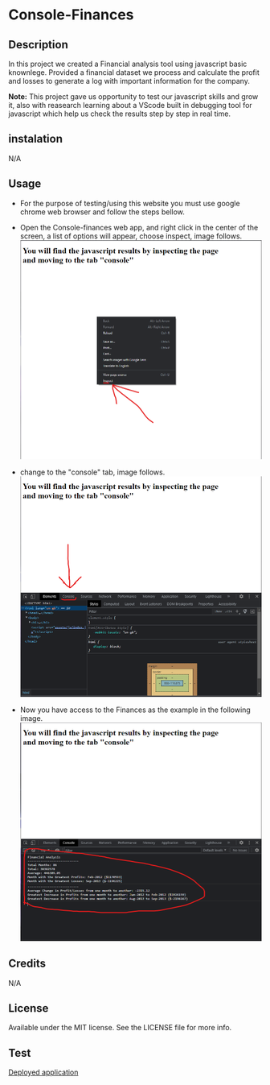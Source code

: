 # Console-Finances

## Description

In this project we created a Financial analysis tool using javascript basic knownlege. 
Provided a financial dataset we process and calculate the profit and losses to generate a log with important information for the company.

**Note:** This project gave us opportunity to test our javascript skills and grow it, also with reasearch learning about a VScode built in debugging tool for javascript which help us check the results step by step in real time. 

## instalation

N/A

## Usage

* For the purpose of testing/using this website you must use google chrome web browser and follow the steps bellow.

* Open the Console-finances web app, and right click in the center of the screen, a list of options will appear, choose inspect, image follows.
![First Step](./assets/images/first-step.png)

* change to the "console" tab, image follows.
![Second Step](./assets/images/second-step.png)

* Now you have access to the Finances as the example in the following image.
![Third Step](./assets/images/third-step.png)

## Credits

N/A

## License

Available under the MIT license. See the LICENSE file for more info.

## Test

[Deployed application](https://guilhermederetti.github.io/Console-Finances/)
